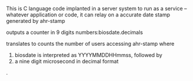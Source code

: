 This is C language code implanted in a server system to run as a service – whatever application or code, it can relay on a accurate date stamp generated by ahr-stamp

outputs a counter in 9 digits numbers:biosdate.decimals

translates to counts the number of users accessing ahr-stamp where
1. biosdate is interpreted as YYYYMMDDHHmmss, followed by
2. a nine digit microsecond in decimal format

.
